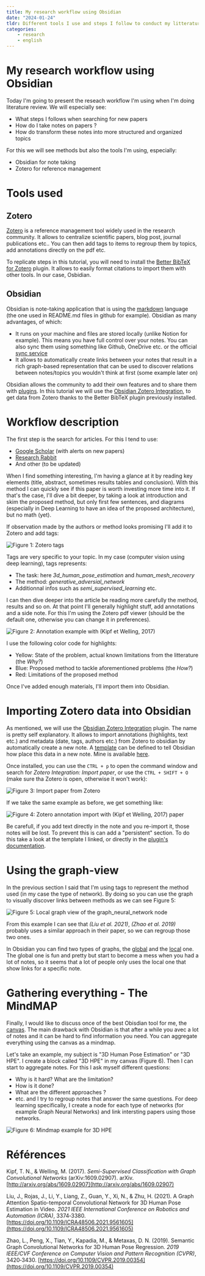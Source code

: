 ```yaml
---
title: My research workflow using Obsidian
date: "2024-01-24"
tldr: Different tools I use and steps I follow to conduct my litterature review 
categories:
    - research
    - english
---
```



# My research workflow using Obsidian

Today I'm going to present the reseach workflow I'm using when I'm doing literature review. We will especially see:
- What steps I follows when searching for new papers
- How do I take notes on papers ?
- How do transform these notes into more structured and organized topics

For this we will see methods but also the tools I'm using, especially:
- Obsidian for note taking
- Zotero for reference management

# Tools used


## Zotero

[Zotero](https://www.zotero.org/) is a reference management tool widely used in the research community.  It allows to centralize scientific papers, blog post, journal publications etc.. You can then add tags to items to regroup them by topics, add annotations directly on the pdf etc.

To replicate steps in this tutorial, you will need to install the [Better BibTeX for Zotero](https://retorque.re/zotero-better-bibtex/installation/) plugin. It allows to easily format citations to import them with other tools. In our case, Osbidian.

## Obsidian

Obsidian is note-taking application that is using the [markdown](https://www.markdownguide.org/cheat-sheet/) language (the one used in README.md files in github for example).  Obsidian as many advantages, of which:
- It runs on your machine and files are stored locally (unlike Notion for example). This means you have full control over your notes. You can also sync them using something like Github, OneDrive etc. or the official [sync service](https://obsidian.md/sync)
- It allows to automatically create links between your notes that result in a rich graph-based representation that can be used to discover relations between notes/topics you wouldn't think at first (some example later on)

Obsidian allows the community to add their own features and to share them with [plugins](https://obsidian.md/plugins).  In this tutorial we will use the [Obsidian Zotero Integration](https://github.com/mgmeyers/obsidian-zotero-integration), to get data from Zotero thanks to the Better BibTeX plugin previously installed.


# Workflow description

The first step is the search for articles. For this I tend to use:
- [Google Scholar](https://scholar.google.com/) (with alerts on new papers)
- [Research Rabbit](https://www.researchrabbit.ai/)
- And other (to be updated)

When I find something interesting, I'm having a glance at it by reading key elements (title, abstract, sometimes results tables and conclusion). With this method I can quickly see if this paper is worth investing more time into it.
If that's the case, I'll dive a bit deeper, by taking a look at introduction and skim the proposed method, but only first few sentences, and diagrams (especially in Deep Learning to have an idea of the proposed architecture), but no math (yet).

If observation made by the authors or method looks promising I'll add it to Zotero and add tags:

![Figure 1: Zotero tags](https://raw.githubusercontent.com/MercierLucas/lucasmercier/master/src/lib/assets/images/blog_workflow_academic_zotero_tags.png)

Tags are very specific to your topic. In my case (computer vision using deep learning), tags represents:
- The task: here *3d_human_pose_estimation* and *human_mesh_recovery*
- The method: *generative_adversial_network*
- Additionnal infos such as *semi_supervised_learning* etc.

I can then dive deeper into the article be reading more carefully the method, results and so on. At that point I'll generally highlight stuff, add annotations and a side note. For this I'm using the Zotero pdf viewer (should be the default one, otherwise you can change it in preferences).

![Figure 2: Annotation example with (Kipf et Welling, 2017)](https://raw.githubusercontent.com/MercierLucas/lucasmercier/master/src/lib/assets/images/blog_workflow_academic_zotero_annotations.png)

I use the following color code for highlights:
- Yellow: State of the problem, actual known limitations from the litterature (the *Why?*)
- Blue: Proposed method to tackle aforementioned problems (the *How?*)
- Red: Limitations of the proposed method

Once I've added enough materials, I'll import them into Obsidian.

# Importing Zotero data into Obsidian

As mentioned, we will use the [Obsidian Zotero Integration](https://github.com/mgmeyers/obsidian-zotero-integration) plugin. The name is pretty self explanatory. It allows to import annotations (highlights, text etc.) and metadata (date, tags, authors etc.) from Zotero to obsidian by automatically create a new note. A [template](https://github.com/mgmeyers/obsidian-zotero-integration/blob/main/docs/Templating.md) can be defined to tell Obsidian how place this data in a new note. Mine is available [here](https://github.com/MercierLucas/lucasmercier/blob/master/src/lib/assets/files/zotero_integration_template.md).

Once installed, you can use the `CTRL + p` to open the command window and search for  *Zotero Integration: Import paper*, or use the `CTRL + SHIFT + O` (make sure tha Zotero is open, otherwise it won't work):

![Figure 3: Import paper from Zotero](https://raw.githubusercontent.com/MercierLucas/lucasmercier/master/src/lib/assets/images/zotero_integration_import.png)

If we take the same example as before, we get something like:

![Figure 4: Zotero annotation import with (Kipf et Welling, 2017) paper](https://github.com/MercierLucas/lucasmercier/blob/master/src/lib/assets/images/export_zotero_integration.png)

Be carefull, if you add text directly in the note and you re-import it, those notes will be lost. To prevent this is can add a "persistent" section. To do this take a look at the template I linked, or directly in the [plugin's documentation](https://github.com/mgmeyers/obsidian-zotero-integration/blob/main/docs/Templating.md). 

# Using the graph-view

In the previous section I said that I'm using tags to represent the method used (in my case the type of network). By doing so you can use the graph to visually discover links between methods as we can see Figure 5:

![Figure 5: Local graph view of the graph_neural_network node](https://raw.githubusercontent.com/MercierLucas/lucasmercier/master/src/lib/assets/images/graph_view_gcn.png)


From this example I can see that *(Liu et al. 2021)*, *(Zhao et al. 2019)* probably uses a similar approach in their paper, so we can regroup those two ones.

In Obsidian you can find two types of graphs, the [global](https://help.obsidian.md/Plugins/Graph+view) and the [local](https://help.obsidian.md/Plugins/Graph+view#Local+Graph) one. The global one is fun and pretty but start to become a mess when you had a lot of notes, so it seems that a lot of people only uses the local one that show links for a specific note.

# Gathering everything - The MindMAP

Finally, I would like to discuss once of the best Obisdian tool for me, the [canvas](https://obsidian.md/canvas). The main drawback with Obsidian is that after a while you avec a lot of notes and it can be hard to find information you need.
You can aggregate everything using the canvas as a mindmap. 

Let's take an example, my subject is "3D Human Pose Estimation" or "3D HPE". I create a block called "3D HPE" in my canvas (Figure 6). 
Then I can start to aggregate notes. For this I ask myself different questions:
- Why is it hard? What are the limitation?
- How is it done?
- What are the different approaches ?
- etc.
and I try to regroup notes that answer the same questions. For deep learning specifically, I create a node for each type of networks (for example Graph Neural Networks) and link intersting papers using those networks.

![Figure 6: Mindmap example for 3D HPE](https://raw.githubusercontent.com/MercierLucas/lucasmercier/master/src/lib/assets/images/mindmap_obsidian.png)

# Références

Kipf, T. N., & Welling, M. (2017). _Semi-Supervised Classification with Graph Convolutional Networks_ (arXiv:1609.02907). arXiv. [http://arxiv.org/abs/1609.02907](http://arxiv.org/abs/1609.02907)

Liu, J., Rojas, J., Li, Y., Liang, Z., Guan, Y., Xi, N., & Zhu, H. (2021). A Graph Attention Spatio-temporal Convolutional Network for 3D Human Pose Estimation in Video. _2021 IEEE International Conference on Robotics and Automation (ICRA)_, 3374‑3380. [https://doi.org/10.1109/ICRA48506.2021.9561605](https://doi.org/10.1109/ICRA48506.2021.9561605)

Zhao, L., Peng, X., Tian, Y., Kapadia, M., & Metaxas, D. N. (2019). Semantic Graph Convolutional Networks for 3D Human Pose Regression. _2019 IEEE/CVF Conference on Computer Vision and Pattern Recognition (CVPR)_, 3420‑3430. [https://doi.org/10.1109/CVPR.2019.00354](https://doi.org/10.1109/CVPR.2019.00354)
